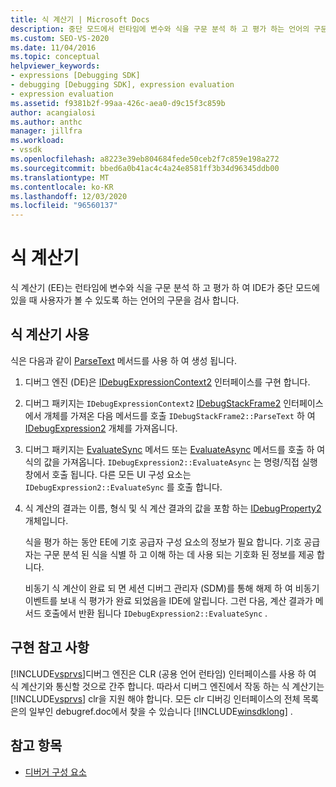 ```yaml
---
title: 식 계산기 | Microsoft Docs
description: 중단 모드에서 런타임에 변수와 식을 구문 분석 하 고 평가 하는 언어의 구문을 검사 하는 식 계산기에 대해 알아봅니다.
ms.custom: SEO-VS-2020
ms.date: 11/04/2016
ms.topic: conceptual
helpviewer_keywords:
- expressions [Debugging SDK]
- debugging [Debugging SDK], expression evaluation
- expression evaluation
ms.assetid: f9381b2f-99aa-426c-aea0-d9c15f3c859b
author: acangialosi
ms.author: anthc
manager: jillfra
ms.workload:
- vssdk
ms.openlocfilehash: a8223e39eb804684fede50ceb2f7c859e198a272
ms.sourcegitcommit: bbed6a0b41ac4c4a24e8581ff3b34d96345ddb00
ms.translationtype: MT
ms.contentlocale: ko-KR
ms.lasthandoff: 12/03/2020
ms.locfileid: "96560137"
---
```

# <a name="expression-evaluator"></a>식 계산기
식 계산기 (EE)는 런타임에 변수와 식을 구문 분석 하 고 평가 하 여 IDE가 중단 모드에 있을 때 사용자가 볼 수 있도록 하는 언어의 구문을 검사 합니다.

## <a name="use-expression-evaluators"></a>식 계산기 사용
 식은 다음과 같이 [ParseText](../../extensibility/debugger/reference/idebugexpressioncontext2-parsetext.md) 메서드를 사용 하 여 생성 됩니다.

1. 디버그 엔진 (DE)은 [IDebugExpressionContext2](../../extensibility/debugger/reference/idebugexpressioncontext2.md) 인터페이스를 구현 합니다.

2. 디버그 패키지는 `IDebugExpressionContext2` [IDebugStackFrame2](../../extensibility/debugger/reference/idebugstackframe2.md) 인터페이스에서 개체를 가져온 다음 메서드를 호출 `IDebugStackFrame2::ParseText` 하 여 [IDebugExpression2](../../extensibility/debugger/reference/idebugexpression2.md) 개체를 가져옵니다.

3. 디버그 패키지는 [EvaluateSync](../../extensibility/debugger/reference/idebugexpression2-evaluatesync.md) 메서드 또는 [EvaluateAsync](../../extensibility/debugger/reference/idebugexpression2-evaluateasync.md) 메서드를 호출 하 여 식의 값을 가져옵니다. `IDebugExpression2::EvaluateAsync` 는 명령/직접 실행 창에서 호출 됩니다. 다른 모든 UI 구성 요소는 `IDebugExpression2::EvaluateSync` 를 호출 합니다.

4. 식 계산의 결과는 이름, 형식 및 식 계산 결과의 값을 포함 하는 [IDebugProperty2](../../extensibility/debugger/reference/idebugproperty2.md) 개체입니다.

   식을 평가 하는 동안 EE에 기호 공급자 구성 요소의 정보가 필요 합니다. 기호 공급자는 구문 분석 된 식을 식별 하 고 이해 하는 데 사용 되는 기호화 된 정보를 제공 합니다.

   비동기 식 계산이 완료 되 면 세션 디버그 관리자 (SDM)를 통해 해제 하 여 비동기 이벤트를 보내 식 평가가 완료 되었음을 IDE에 알립니다. 그런 다음, 계산 결과가 메서드 호출에서 반환 됩니다 `IDebugExpression2::EvaluateSync` .

## <a name="implementation-notes"></a>구현 참고 사항
 [!INCLUDE[vsprvs](../../code-quality/includes/vsprvs_md.md)]디버그 엔진은 CLR (공용 언어 런타임) 인터페이스를 사용 하 여 식 계산기와 통신할 것으로 간주 합니다. 따라서 디버그 엔진에서 작동 하는 식 계산기는 [!INCLUDE[vsprvs](../../code-quality/includes/vsprvs_md.md)] clr을 지원 해야 합니다. 모든 clr 디버깅 인터페이스의 전체 목록은의 일부인 debugref.doc에서 찾을 수 있습니다 [!INCLUDE[winsdklong](../../deployment/includes/winsdklong_md.md)] .

## <a name="see-also"></a>참고 항목
- [디버거 구성 요소](../../extensibility/debugger/debugger-components.md)
